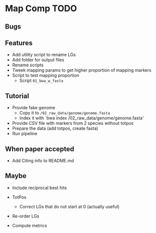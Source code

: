 # Map Comp TODO

## Bugs

## Features

- Add utility script to rename LGs
- Add folder for output files
- Rename scripts
- Tweek mapping params to get higher proportion of mapping markers
- Script to test mapping proportion
  - Script `01_bwa_w_fasta`

## Tutorial
- Provide fake genome
  - Copy it to `/02_raw_data/genome/genome.fasta`
  - Index it with `bwa index /02_raw_data/genome/genome.fasta'
- Provide CSV file with markers from 2 species without totpos
- Prepare the data (add totpos, create fasta)
- Run pipeline

## When paper accepted

- Add Citing info to README.md

## Maybe

- Include reciprocal best hits

- TotPos
  - Correct LGs that do not start at 0 (actually useful)

- Re-order LGs
- Compute metrics
